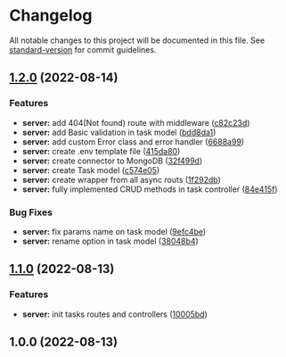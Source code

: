 # Changelog

All notable changes to this project will be documented in this file. See [standard-version](https://github.com/conventional-changelog/standard-version) for commit guidelines.

## [1.2.0](https://github.com/vitalii88/task_manager_app/compare/v1.1.0...v1.2.0) (2022-08-14)


### Features

* **server:** add 404(Not found) route with middleware ([c82c23d](https://github.com/vitalii88/task_manager_app/commit/c82c23d67e905fc28d5d56d0590cfe17fdeed9b2))
* **server:** add Basic validation in task model ([bdd8da1](https://github.com/vitalii88/task_manager_app/commit/bdd8da11855f220ed266e673e9df596689dee6ce))
* **server:** add custom Error class and error handler ([6688a99](https://github.com/vitalii88/task_manager_app/commit/6688a9999637cbbb6068d50646dd662dbdbb548d))
* **server:** create .env template file ([415da80](https://github.com/vitalii88/task_manager_app/commit/415da80ac4bb447a541537017094321649b0bb47))
* **server:** create connector to MongoDB ([32f499d](https://github.com/vitalii88/task_manager_app/commit/32f499dda3fc0e3e882f8c80d215259baef0ef6f))
* **server:** create Task model ([c574e05](https://github.com/vitalii88/task_manager_app/commit/c574e05dad68fbef16d09965cb99637dbaedb8c7))
* **server:** create wrapper from all async routs ([1f292db](https://github.com/vitalii88/task_manager_app/commit/1f292db05478c9e23c218c2b97332a50ee19c4c9))
* **server:** fully implemented СRUD methods in task controller ([84e415f](https://github.com/vitalii88/task_manager_app/commit/84e415fb5497a722943fba49341653346006c993))


### Bug Fixes

* **server:** fix params name on task model ([9efc4be](https://github.com/vitalii88/task_manager_app/commit/9efc4be23bc1a3ea8bfb2581b1a543ae24360977))
* **server:** rename option in task model ([38048b4](https://github.com/vitalii88/task_manager_app/commit/38048b41ce57a0fc483349a59b55480e80abee14))

## [1.1.0](https://github.com/vitalii88/task_manager_app/compare/v1.0.0...v1.1.0) (2022-08-13)


### Features

* **server:** init tasks routes and controllers ([10005bd](https://github.com/vitalii88/task_manager_app/commit/10005bdc2fd4cfea44bd33c5357b71de10a02b8b))

## 1.0.0 (2022-08-13)
